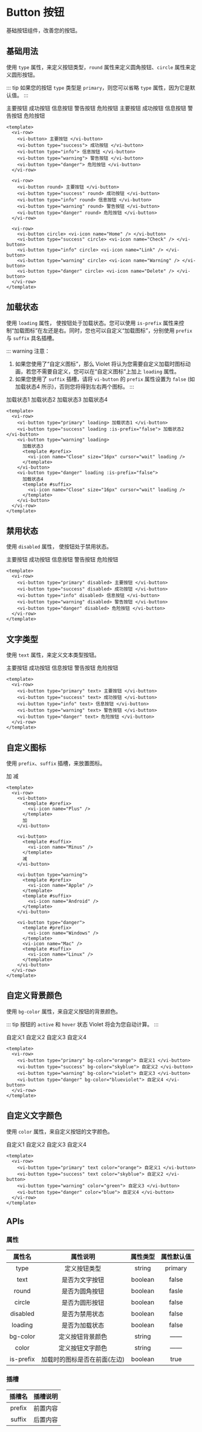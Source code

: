 <style lang="scss">
.vi-button-demo {
  .vi-row:not(:last-child) {
    margin-bottom: 18px;
  }
}
</style>

# Button 按钮

基础按钮组件，改善您的按钮。

## 基础用法

使用 `type` 属性，来定义按钮类型，`round` 属性来定义圆角按钮、`circle` 属性来定义圆形按钮。

::: tip
如果您的按钮 `type` 类型是 `primary`，则您可以省略 `type` 属性，因为它是默认值。
:::

<div class="examples vi-button-demo">
  <vi-row>
    <vi-button> 主要按钮 </vi-button>
    <vi-button type="success"> 成功按钮 </vi-button>
    <vi-button type="info"> 信息按钮 </vi-button>
    <vi-button type="warning"> 警告按钮 </vi-button>
    <vi-button type="danger"> 危险按钮 </vi-button>
  </vi-row>

  <vi-row>
    <vi-button round> 主要按钮 </vi-button>
    <vi-button type="success" round> 成功按钮 </vi-button>
    <vi-button type="info" round> 信息按钮 </vi-button>
    <vi-button type="warning" round> 警告按钮 </vi-button>
    <vi-button type="danger" round> 危险按钮 </vi-button>
  </vi-row>

  <vi-row>
    <vi-button circle> <vi-icon name="Home" /> </vi-button>
    <vi-button type="success" circle> <vi-icon name="Check" /> </vi-button>
    <vi-button type="info" circle> <vi-icon name="Link" /> </vi-button>
    <vi-button type="warning" circle> <vi-icon name="Warning" /> </vi-button>
    <vi-button type="danger" circle> <vi-icon name="Delete" /> </vi-button>
  </vi-row>
</div>

```vue
<template>
  <vi-row>
    <vi-button> 主要按钮 </vi-button>
    <vi-button type="success"> 成功按钮 </vi-button>
    <vi-button type="info"> 信息按钮 </vi-button>
    <vi-button type="warning"> 警告按钮 </vi-button>
    <vi-button type="danger"> 危险按钮 </vi-button>
  </vi-row>

  <vi-row>
    <vi-button round> 主要按钮 </vi-button>
    <vi-button type="success" round> 成功按钮 </vi-button>
    <vi-button type="info" round> 信息按钮 </vi-button>
    <vi-button type="warning" round> 警告按钮 </vi-button>
    <vi-button type="danger" round> 危险按钮 </vi-button>
  </vi-row>

  <vi-row>
    <vi-button circle> <vi-icon name="Home" /> </vi-button>
    <vi-button type="success" circle> <vi-icon name="Check" /> </vi-button>
    <vi-button type="info" circle> <vi-icon name="Link" /> </vi-button>
    <vi-button type="warning" circle> <vi-icon name="Warning" /> </vi-button>
    <vi-button type="danger" circle> <vi-icon name="Delete" /> </vi-button>
  </vi-row>
</template>
```

## 加载状态

使用 `loading` 属性， 使按钮处于加载状态。您可以使用 `is-prefix` 属性来控制“加载图标”在左还是右。同时，您也可以自定义“加载图标”，分别使用 `prefix` 与 `suffix` 具名插槽。

::: warning
注意：
  1. 如果您使用了“自定义图标”，那么 Violet 将认为您需要自定义加载时图标动画，若您不需要自定义，您可以在“自定义图标”上加上 `loading` 属性。
  2. 如果您使用了 `suffix` 插槽，请将 `vi-button` 的 `prefix` 属性设置为 `false` (如 加载状态4 所示)，否则您将得到左右两个图标。
:::

<div class="examples">
  <vi-row>
    <vi-button type="primary" loading> 加载状态1 </vi-button>
    <vi-button type="success" loading :is-prefix="false"> 加载状态2 </vi-button>
    <vi-button type="warning" loading> 
      加载状态3 
      <template #prefix>
        <vi-icon name="Close" size="16px" cursor="wait" loading />
      </template>
    </vi-button>
    <vi-button type="danger" loading :is-prefix="false">
      加载状态4 
      <template #suffix>
        <vi-icon name="Close" size="16px" cursor="wait" loading />
      </template>
    </vi-button>
  </vi-row>
</div>

```vue
<template>
  <vi-row>
    <vi-button type="primary" loading> 加载状态1 </vi-button>
    <vi-button type="success" loading :is-prefix="false"> 加载状态2 </vi-button>
    <vi-button type="warning" loading> 
      加载状态3 
      <template #prefix>
        <vi-icon name="Close" size="16px" cursor="wait" loading />
      </template>
    </vi-button>
    <vi-button type="danger" loading :is-prefix="false">
      加载状态4 
      <template #suffix>
        <vi-icon name="Close" size="16px" cursor="wait" loading />
      </template>
    </vi-button>
  </vi-row>
</template>
```

## 禁用状态

使用 `disabled` 属性， 使按钮处于禁用状态。

<div class="examples">
  <vi-row>
    <vi-button type="primary" disabled> 主要按钮 </vi-button>
    <vi-button type="success" disabled> 成功按钮 </vi-button>
    <vi-button type="info" disabled> 信息按钮 </vi-button>
    <vi-button type="warning" disabled> 警告按钮 </vi-button>
    <vi-button type="danger" disabled> 危险按钮 </vi-button>
  </vi-row>
</div>

```vue
<template>
  <vi-row>
    <vi-button type="primary" disabled> 主要按钮 </vi-button>
    <vi-button type="success" disabled> 成功按钮 </vi-button>
    <vi-button type="info" disabled> 信息按钮 </vi-button>
    <vi-button type="warning" disabled> 警告按钮 </vi-button>
    <vi-button type="danger" disabled> 危险按钮 </vi-button>
  </vi-row>
</template>
```

## 文字类型

使用 `text` 属性，来定义文本类型按钮。

<div class="examples">
  <vi-row>
    <vi-button type="primary" text> 主要按钮 </vi-button>
    <vi-button type="success" text> 成功按钮 </vi-button>
    <vi-button type="info" text> 信息按钮 </vi-button>
    <vi-button type="warning" text> 警告按钮 </vi-button>
    <vi-button type="danger" text> 危险按钮 </vi-button>
  </vi-row>
</div>

```vue
<template>
  <vi-row>
    <vi-button type="primary" text> 主要按钮 </vi-button>
    <vi-button type="success" text> 成功按钮 </vi-button>
    <vi-button type="info" text> 信息按钮 </vi-button>
    <vi-button type="warning" text> 警告按钮 </vi-button>
    <vi-button type="danger" text> 危险按钮 </vi-button>
  </vi-row>
</template>
```

## 自定义图标

使用 `prefix`、`suffix` 插槽，来放置图标。

<div class="examples">
  <vi-row>
    <vi-button>
      <template #prefix> 
        <vi-icon name="Plus" />
      </template>
      加
    </vi-button>
    <vi-button>
      <template #suffix> 
        <vi-icon name="Minus" />
      </template>
      减
    </vi-button>
    <vi-button type="warning">
      <template #prefix> 
        <vi-icon name="Apple" />
      </template>
      <template #suffix> 
        <vi-icon name="Android" />
      </template>
    </vi-button>
    <vi-button type="danger">
      <template #prefix> 
        <vi-icon name="Windows" />
      </template>
      <vi-icon name="Mac" />
      <template #suffix> 
        <vi-icon name="Linux" />
      </template>
    </vi-button>
  </vi-row>
</div>

```vue
<template>
  <vi-row>
    <vi-button>
      <template #prefix> 
        <vi-icon name="Plus" />
      </template>
      加
    </vi-button>

    <vi-button>
      <template #suffix> 
        <vi-icon name="Minus" />
      </template>
      减
    </vi-button>

    <vi-button type="warning">
      <template #prefix> 
        <vi-icon name="Apple" />
      </template>
      <template #suffix> 
        <vi-icon name="Android" />
      </template>
    </vi-button>

    <vi-button type="danger">
      <template #prefix> 
        <vi-icon name="Windows" />
      </template>
      <vi-icon name="Mac" />
      <template #suffix> 
        <vi-icon name="Linux" />
      </template>
    </vi-button>
  </vi-row>
</template>
```

## 自定义背景颜色

使用 `bg-color` 属性，来自定义按钮的背景颜色。

::: tip
按钮的 `active` 和 `hover` 状态 Violet 将会为您自动计算。
:::

<div class="examples">
  <vi-row>
    <vi-button type="primary" bg-color="orange"> 自定义1 </vi-button>
    <vi-button type="success" bg-color="skyblue"> 自定义2 </vi-button>
    <vi-button type="warning" bg-color="violet"> 自定义3 </vi-button>
    <vi-button type="danger" bg-color="blueviolet"> 自定义4 </vi-button>
  </vi-row>
</div>

```vue
<template>
  <vi-row>
    <vi-button type="primary" bg-color="orange"> 自定义1 </vi-button>
    <vi-button type="success" bg-color="skyblue"> 自定义2 </vi-button>
    <vi-button type="warning" bg-color="violet"> 自定义3 </vi-button>
    <vi-button type="danger" bg-color="blueviolet"> 自定义4 </vi-button>
  </vi-row>
</template>
```

## 自定义文字颜色

使用 `color` 属性，来自定义按钮的文字颜色。

<div class="examples">
  <vi-row>
    <vi-button type="primary" text color="orange"> 自定义1 </vi-button>
    <vi-button type="success" text color="skyblue"> 自定义2 </vi-button>
    <vi-button type="warning" color="green"> 自定义3 </vi-button>
    <vi-button type="danger" color="blue"> 自定义4 </vi-button>
  </vi-row>
</div>

```vue
<template>
  <vi-row>
    <vi-button type="primary" text color="orange"> 自定义1 </vi-button>
    <vi-button type="success" text color="skyblue"> 自定义2 </vi-button>
    <vi-button type="warning" color="green"> 自定义3 </vi-button>
    <vi-button type="danger" color="blue"> 自定义4 </vi-button>
  </vi-row>
</template>
```

## APIs

### 属性

| 属性名 | 属性说明 | 属性类型 | 属性默认值 |
| :---: | :---: | :---: | :---: |
| type | 定义按钮类型 | string | primary |
| text | 是否为文字按钮 | boolean | false |
| round | 是否为圆角按钮 | boolean | fasle |
| circle | 是否为圆形按钮 | boolean | false |
| disabled | 是否为禁用状态 | boolean | false |
| loading | 是否为加载状态 | boolean | false |
| bg-color | 定义按钮背景颜色 | string | —— |
| color | 定义按钮文字颜色 | string | —— |
| is-prefix | 加载时的图标是否在前面(左边) | boolean | true |

### 插槽

| 插槽名 | 插槽说明 |
| :---: | :---: |
| prefix | 前置内容 |
| suffix | 后置内容 |